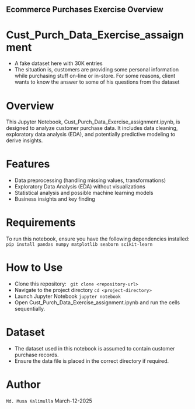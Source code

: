 ## Ecommerce Purchases Exercise Overview
# Cust_Purch_Data_Exercise_assaignment
- A fake dataset here with 30K entries
- The situation is, customers are providing some personal information while purchasing stuff on-line or in-store. For some reasons, client wants to know the answer to some of his questions from the dataset
# Overview
This Jupyter Notebook, Cust_Purch_Data_Exercise_assignment.ipynb, is designed to analyze customer purchase data. It includes data cleaning, exploratory data analysis (EDA), and potentially predictive modeling to derive insights.

# Features
- Data preprocessing (handling missing values, transformations)
- Exploratory Data Analysis (EDA) without visualizations
- Statistical analysis and possible machine learning models
- Business insights and key finding

# Requirements
To run this notebook, ensure you have the following dependencies installed:
`pip install pandas numpy matplotlib seaborn scikit-learn`

# How to Use
- Clone this repository:
 ` git clone <repository-url>`
- Navigate to the project directory
  `cd <project-directory>`
- Launch Jupyter Notebook
  `jupyter notebook`
- Open Cust_Purch_Data_Exercise_assignment.ipynb and run the cells sequentially.

# Dataset
- The dataset used in this notebook is assumed to contain customer purchase records.
- Ensure the data file is placed in the correct directory if required.
  
# Author
`Md. Musa Kalimulla`
March-12-2025
